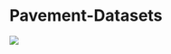 # Pavement-Datasets
<a href="https://imgflip.com/gif/5hmfug"><img src="https://imgflip.com/embed/5hmfug"/></a>
